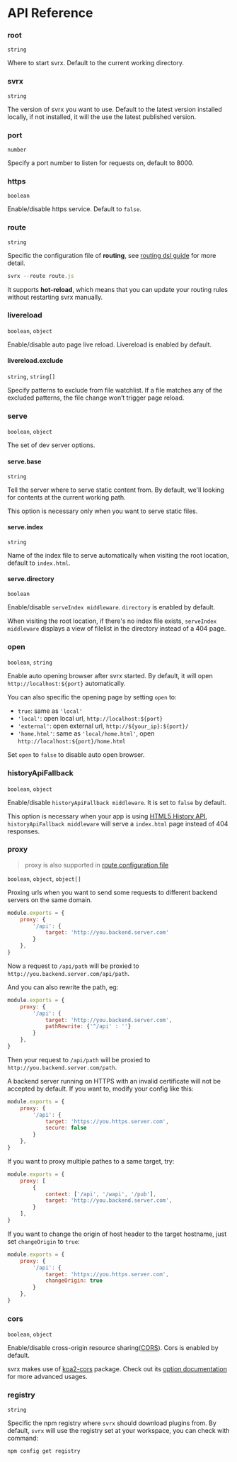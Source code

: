 # API Reference

### root

`string`

Where to start svrx. Default to the current working directory.

### svrx

`string`

The version of svrx you want to use.
Default to the latest version installed locally, if not installed, it will the use the latest published version.

### port

`number`

Specify a port number to listen for requests on, default to 8000.

### https

`boolean`

Enable/disable https service. Default to `false`.

### route 

`string`

Specific the configuration file of __routing__, see [routing dsl guide](./route.md) for more detail.   

```js
svrx --route route.js
```

It supports __hot-reload__, which means that you can update your routing rules without restarting svrx manually.


### livereload

`boolean`, `object`

Enable/disable auto page live reload.
Livereload is enabled by default.

#### livereload.exclude

`string`, `string[]`

Specify patterns to exclude from file watchlist. 
If a file matches any of the excluded patterns, the file change won’t trigger page reload.

### serve

`boolean`, `object`

The set of dev server options. 

#### serve.base

`string`

Tell the server where to serve static content from. By default, we'll looking for contents at the current working path. 

This option is necessary only when you want to serve static files. 


#### serve.index

`string`

Name of the index file to serve automatically when visiting the root location, default to `index.html`.

#### serve.directory 

`boolean`

Enable/disable `serveIndex middleware`. `directory` is enabled by default.

When visiting the root location, if there's no index file exists, `serveIndex middleware` displays a view of filelist in the directory instead of a 404 page.


###  open

`boolean`, `string`

Enable auto opening browser after svrx started. 
By default, it will open `http://localhost:${port}` automatically.
 
You can also specific the opening page by setting `open` to:

- `true`: same as `'local'`
- `'local'`: open local url, `http://localhost:${port}` 
- `'external'`: open external url, `http://${your_ip}:${port}/`
- `'home.html'`: same as `'local/home.html'`, open `http://localhost:${port}/home.html` 

Set `open` to `false` to disable auto open browser.


### historyApiFallback

`boolean`, `object`

Enable/disable `historyApiFallback middleware`. It is set to `false` by default.

This option is necessary when your app is using [HTML5 History API](https://developer.mozilla.org/en-US/docs/Web/API/History), 
`historyApiFallback middleware` will serve a `index.html` page instead of 404 responses.

### proxy

> proxy is also supported in [route configuration file](./route.md#proxy)

`boolean`, `object`, `object[]`

Proxing urls when you want to send some requests to different backend servers on the same domain.

```js
module.exports = {
    proxy: {
        '/api': {
            target: 'http://you.backend.server.com'  
        }
    },
}
```

Now a request to `/api/path` will be proxied to `http://you.backend.server.com/api/path`.

And you can also rewrite the path, eg:

```js
module.exports = {
    proxy: {
        '/api': {
            target: 'http://you.backend.server.com',
            pathRewrite: {'^/api' : ''} 
        }
    },
}
```

Then your request to `/api/path` will be proxied to `http://you.backend.server.com/path`.

A backend server running on HTTPS with an invalid certificate will not be accepted by default.
If you want to, modify your config like this:

```js
module.exports = {
    proxy: {
        '/api': {
            target: 'https://you.https.server.com',
            secure: false 
        }
    },
}
```

If you want to proxy multiple pathes to a same target, try:

```js
module.exports = {
    proxy: [
        {
            context: ['/api', '/wapi', '/pub'],
            target: 'http://you.backend.server.com',
        }  
    ],
}
```

If you want to change the origin of host header to the target hostname, just set `changeOrigin` to `true`:

```js
module.exports = {
    proxy: {
        '/api': {
            target: 'https://you.https.server.com',
            changeOrigin: true 
        }
    },
}
```

### cors

`boolean`, `object`

Enable/disable cross-origin resource sharing([CORS](https://developer.mozilla.org/en-US/docs/Web/HTTP/CORS)).
Cors is enabled by default. 

svrx makes use of [koa2-cors](https://github.com/zadzbw/koa2-cors) package.
Check out its [option documentation](https://github.com/zadzbw/koa2-cors#options) for more advanced usages.

### registry

`string`

Specific the npm registry where `svrx` should download plugins from.
By default, `svrx` will use the registry set at your workspace, you can check with command:  

```bash
npm config get registry
```
